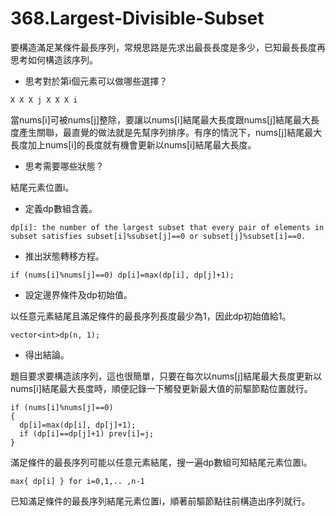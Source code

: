# 368.Largest-Divisible-Subset

要構造滿足某條件最長序列，常規思路是先求出最長長度是多少，已知最長長度再思考如何構造該序列。

- 思考對於第i個元素可以做哪些選擇？

```
X X X j X X X i
```

當nums[i]可被nums[j]整除，要讓以nums[i]結尾最大長度跟nums[j]結尾最大長度產生關聯，最直覺的做法就是先幫序列排序。有序的情況下，nums[j]結尾最大長度加上nums[i]的長度就有機會更新以nums[i]結尾最大長度。

- 思考需要哪些狀態？

結尾元素位置i。

- 定義dp數組含義。

```
dp[i]: the number of the largest subset that every pair of elements in subset satisfies subset[i]%subset[j]==0 or subset[j]%subset[i]==0.
```

- 推出狀態轉移方程。

```
if (nums[i]%nums[j]==0) dp[i]=max(dp[i], dp[j]+1);
```

- 設定邊界條件及dp初始值。

以任意元素結尾且滿足條件的最長序列長度最少為1，因此dp初始值給1。

```
vector<int>dp(n, 1);
```

- 得出結論。

題目要求要構造該序列，這也很簡單，只要在每次以nums[j]結尾最大長度更新以nums[i]結尾最大長度時，順便記錄一下觸發更新最大值的前驅節點位置就行。

```
if (nums[i]%nums[j]==0)
{
  dp[i]=max(dp[i], dp[j]+1);
  if (dp[i]==dp[j]+1) prev[i]=j;
}
```

滿足條件的最長序列可能以任意元素結尾，搜一遍dp數組可知結尾元素位置i。

```
max{ dp[i] } for i=0,1,.. ,n-1
```

已知滿足條件的最長序列結尾元素位置i，順著前驅節點往前構造出序列就行。
